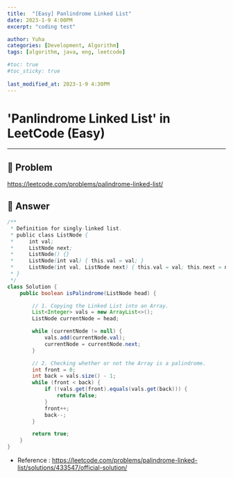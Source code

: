 ```yaml
---
title:  "[Easy] Panlindrome Linked List"
date: 2023-1-9 4:00PM
excerpt: "coding test"

author: Yuha
categories: [Development, Algorithm]
tags: [algorithm, java, eng, leetcode]

#toc: true
#toc_sticky: true
 
last_modified_at: 2023-1-9 4:30PM
---
```


# 'Panlindrome Linked List' in LeetCode (Easy)

---

## 📌 Problem
<https://leetcode.com/problems/palindrome-linked-list/>


## 📌 Answer
```java
/**
 * Definition for singly-linked list.
 * public class ListNode {
 *     int val;
 *     ListNode next;
 *     ListNode() {}
 *     ListNode(int val) { this.val = val; }
 *     ListNode(int val, ListNode next) { this.val = val; this.next = next; }
 * }
 */
class Solution {
    public boolean isPalindrome(ListNode head) {

        // 1. Copying the Linked List into an Array.
        List<Integer> vals = new ArrayList<>();
        ListNode currentNode = head;

        while (currentNode != null) {
            vals.add(currentNode.val);
            currentNode = currentNode.next;
        }

        // 2. Checking whether or not the Array is a palindrome.
        int front = 0;
        int back = vals.size() - 1;
        while (front < back) {
            if (!vals.get(front).equals(vals.get(back))) {
                return false;
            }
            front++;
            back--;
        }

        return true;
    }
}
```

- Reference
: <https://leetcode.com/problems/palindrome-linked-list/solutions/433547/official-solution/>